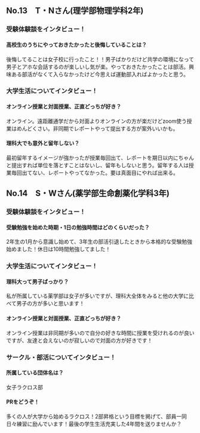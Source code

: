 <!-- - YouTube　https://youtu.be/RYbQJVhI9_U -->


## No.13　T・Nさん(理学部物理学科2年)
### 受験体験談をインタビュー！
#### 高校生のうちにやっておきたかったと後悔していることは？
後悔してることは女子校に行ったこと！！男子ばかりだけど共学の環境になって男子とアホな会話するのが楽しいし気が楽。やっておきたかったことは部活。興味ある部活がなくて入らなかったけど今思えば運動部入ればよかったと思う。

### 大学生活についてインタビュー！
#### オンライン授業と対面授業、正直どっちが好き？
オンライン。遠距離通学だから対面よりオンラインの方が楽だけどzoom使う授業はめんどくさい。非同期でレポートやって提出する方が案外いいかも。
#### 理科大でも意外と留年しない？
最初留年するイメージが強かったが授業毎回出て、レポートを期日以内にちゃんと提出すれば単位を落とすことはないし、留年もしないと思う。留年する人は授業毎回出てない、レポートやってなかった。要は真面目にやれば出来る。


## No.14　S・Wさん(薬学部生命創薬化学科3年)
### 受験体験談をインタビュー！
#### 受験勉強を始めた時期・1日の勉強時間はどのくらいだった？
2年生の1月から意識し始めて、3年生の部活引退したときから本格的な受験勉強始めました！休日は10時間勉強してました！

### 大学生活についてインタビュー！
#### 理科大って男子ばっかり？
私が所属している薬学部は女子が多いですが、理科大全体をみると他の大学に比べて男子の方が多いと思います！
#### オンライン授業と対面授業、正直どっちが好き？
オンライン授業は非同期が多いので自分の好きな時間に授業を受けれるのが良いですが、友達と会えないのが寂しいので対面の方が好きです！

### サークル・部活についてインタビュー！
#### 所属している団体名は？
女子ラクロス部
#### PRをどうぞ！
多くの人が大学から始めるラクロス！2部昇格という目標を掲げて、部員一同日々練習に励んでいます！最後の学生生活充実した4年間を送りませんか？
